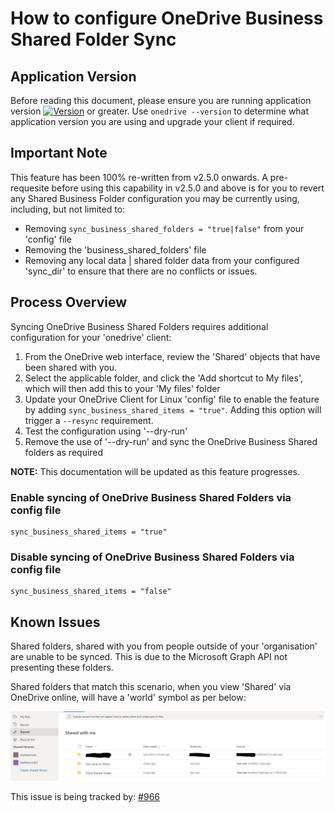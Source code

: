 # How to configure OneDrive Business Shared Folder Sync
## Application Version
Before reading this document, please ensure you are running application version [![Version](https://img.shields.io/github/v/release/abraunegg/onedrive)](https://github.com/abraunegg/onedrive/releases) or greater. Use `onedrive --version` to determine what application version you are using and upgrade your client if required.

## Important Note
This feature has been 100% re-written from v2.5.0 onwards. A pre-requesite before using this capability in v2.5.0 and above is for you to revert any Shared Business Folder configuration you may be currently using, including, but not limited to:
* Removing `sync_business_shared_folders = "true|false"` from your 'config' file
* Removing the 'business_shared_folders' file 
* Removing any local data | shared folder data from your configured 'sync_dir' to ensure that there are no conflicts or issues.

## Process Overview
Syncing OneDrive Business Shared Folders requires additional configuration for your 'onedrive' client:
1.  From the OneDrive web interface, review the 'Shared' objects that have been shared with you.
2.  Select the applicable folder, and click the 'Add shortcut to My files', which will then add this to your 'My files' folder
3.  Update your OneDrive Client for Linux 'config' file to enable the feature by adding `sync_business_shared_items = "true"`. Adding this option will trigger a `--resync` requirement.
4.  Test the configuration using '--dry-run'
5.  Remove the use of '--dry-run' and sync the OneDrive Business Shared folders as required


**NOTE:** This documentation will be updated as this feature progresses.


### Enable syncing of OneDrive Business Shared Folders via config file
```text
sync_business_shared_items = "true"
```

### Disable syncing of OneDrive Business Shared Folders via config file
```text
sync_business_shared_items = "false"
```

## Known Issues
Shared folders, shared with you from people outside of your 'organisation' are unable to be synced. This is due to the Microsoft Graph API not presenting these folders.

Shared folders that match this scenario, when you view 'Shared' via OneDrive online, will have a 'world' symbol as per below:

![shared_with_me](./images/shared_with_me.JPG)

This issue is being tracked by: [#966](https://github.com/abraunegg/onedrive/issues/966)
